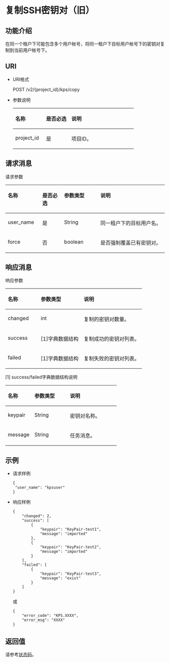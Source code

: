 # 复制SSH密钥对（旧）<a name="dew_02_0205"></a>

## 功能介绍<a name="zh-cn_topic_0102102227_zh-cn_topic_0020212680_section33132068"></a>

在同一个租户下可能包含多个用户帐号，将同一租户下目标用户帐号下的密钥对复制到当前用户帐号下。

## URI<a name="zh-cn_topic_0102102227_zh-cn_topic_0020212680_section29753161"></a>

-   URI格式

    POST /v2/\{project\_id\}/kps/copy

-   参数说明

    <a name="zh-cn_topic_0102102227_zh-cn_topic_0020212680_table48776445"></a>
    <table><thead align="left"><tr id="zh-cn_topic_0102102227_zh-cn_topic_0020212680_row64721603"><th class="cellrowborder" valign="top" width="25.44%" id="mcps1.1.4.1.1"><p id="zh-cn_topic_0102102227_zh-cn_topic_0020212680_p7958508"><a name="zh-cn_topic_0102102227_zh-cn_topic_0020212680_p7958508"></a><a name="zh-cn_topic_0102102227_zh-cn_topic_0020212680_p7958508"></a>名称</p>
    </th>
    <th class="cellrowborder" valign="top" width="20.93%" id="mcps1.1.4.1.2"><p id="zh-cn_topic_0102102227_zh-cn_topic_0020212680_p40659381"><a name="zh-cn_topic_0102102227_zh-cn_topic_0020212680_p40659381"></a><a name="zh-cn_topic_0102102227_zh-cn_topic_0020212680_p40659381"></a>是否必选</p>
    </th>
    <th class="cellrowborder" valign="top" width="53.63%" id="mcps1.1.4.1.3"><p id="zh-cn_topic_0102102227_zh-cn_topic_0020212680_p5075526"><a name="zh-cn_topic_0102102227_zh-cn_topic_0020212680_p5075526"></a><a name="zh-cn_topic_0102102227_zh-cn_topic_0020212680_p5075526"></a>说明</p>
    </th>
    </tr>
    </thead>
    <tbody><tr id="zh-cn_topic_0102102227_zh-cn_topic_0020212680_row8464456"><td class="cellrowborder" valign="top" width="25.44%" headers="mcps1.1.4.1.1 "><p id="zh-cn_topic_0102102227_p20346069102656"><a name="zh-cn_topic_0102102227_p20346069102656"></a><a name="zh-cn_topic_0102102227_p20346069102656"></a>project_id</p>
    </td>
    <td class="cellrowborder" valign="top" width="20.93%" headers="mcps1.1.4.1.2 "><p id="zh-cn_topic_0102102227_p37418879102656"><a name="zh-cn_topic_0102102227_p37418879102656"></a><a name="zh-cn_topic_0102102227_p37418879102656"></a>是</p>
    </td>
    <td class="cellrowborder" valign="top" width="53.63%" headers="mcps1.1.4.1.3 "><p id="zh-cn_topic_0102102227_p11030378102656"><a name="zh-cn_topic_0102102227_p11030378102656"></a><a name="zh-cn_topic_0102102227_p11030378102656"></a>项目ID。</p>
    </td>
    </tr>
    </tbody>
    </table>


## 请求消息<a name="section66616625145216"></a>

请求参数

<a name="table4488133315350"></a>
<table><thead align="left"><tr id="row1563118915350"><th class="cellrowborder" valign="top" width="21.62%" id="mcps1.1.5.1.1"><p id="p5699009117562"><a name="p5699009117562"></a><a name="p5699009117562"></a>名称</p>
</th>
<th class="cellrowborder" valign="top" width="13.719999999999999%" id="mcps1.1.5.1.2"><p id="p2775421717562"><a name="p2775421717562"></a><a name="p2775421717562"></a>是否必选</p>
</th>
<th class="cellrowborder" valign="top" width="22.74%" id="mcps1.1.5.1.3"><p id="p5693439117562"><a name="p5693439117562"></a><a name="p5693439117562"></a>参数类型</p>
</th>
<th class="cellrowborder" valign="top" width="41.92%" id="mcps1.1.5.1.4"><p id="p5623969417562"><a name="p5623969417562"></a><a name="p5623969417562"></a>说明</p>
</th>
</tr>
</thead>
<tbody><tr id="row401591615350"><td class="cellrowborder" valign="top" width="21.62%" headers="mcps1.1.5.1.1 "><p id="p5685375915350"><a name="p5685375915350"></a><a name="p5685375915350"></a>user_name</p>
</td>
<td class="cellrowborder" valign="top" width="13.719999999999999%" headers="mcps1.1.5.1.2 "><p id="p3067406515659"><a name="p3067406515659"></a><a name="p3067406515659"></a>是</p>
</td>
<td class="cellrowborder" valign="top" width="22.74%" headers="mcps1.1.5.1.3 "><p id="p5696368515529"><a name="p5696368515529"></a><a name="p5696368515529"></a>String</p>
</td>
<td class="cellrowborder" valign="top" width="41.92%" headers="mcps1.1.5.1.4 "><p id="p5065578615529"><a name="p5065578615529"></a><a name="p5065578615529"></a>同一租户下的目标用户名。</p>
</td>
</tr>
<tr id="row385275841556"><td class="cellrowborder" valign="top" width="21.62%" headers="mcps1.1.5.1.1 "><p id="p3143599415623"><a name="p3143599415623"></a><a name="p3143599415623"></a>force</p>
</td>
<td class="cellrowborder" valign="top" width="13.719999999999999%" headers="mcps1.1.5.1.2 "><p id="p157130715659"><a name="p157130715659"></a><a name="p157130715659"></a>否</p>
</td>
<td class="cellrowborder" valign="top" width="22.74%" headers="mcps1.1.5.1.3 "><p id="p2602331515623"><a name="p2602331515623"></a><a name="p2602331515623"></a>boolean</p>
</td>
<td class="cellrowborder" valign="top" width="41.92%" headers="mcps1.1.5.1.4 "><p id="p2751378615623"><a name="p2751378615623"></a><a name="p2751378615623"></a>是否强制覆盖已有密钥对。</p>
</td>
</tr>
</tbody>
</table>

## 响应消息<a name="section4990348015035"></a>

响应参数

<a name="zh-cn_topic_0020212676_table46959463"></a>
<table><thead align="left"><tr id="zh-cn_topic_0020212676_row9766180"><th class="cellrowborder" valign="top" width="24.122412241224122%" id="mcps1.1.4.1.1"><p id="zh-cn_topic_0020212676_p52863116"><a name="zh-cn_topic_0020212676_p52863116"></a><a name="zh-cn_topic_0020212676_p52863116"></a>名称</p>
</th>
<th class="cellrowborder" valign="top" width="31.453145314531454%" id="mcps1.1.4.1.2"><p id="zh-cn_topic_0020212676_p16299242"><a name="zh-cn_topic_0020212676_p16299242"></a><a name="zh-cn_topic_0020212676_p16299242"></a>参数类型</p>
</th>
<th class="cellrowborder" valign="top" width="44.42444244424442%" id="mcps1.1.4.1.3"><p id="zh-cn_topic_0020212676_p45170224"><a name="zh-cn_topic_0020212676_p45170224"></a><a name="zh-cn_topic_0020212676_p45170224"></a>说明</p>
</th>
</tr>
</thead>
<tbody><tr id="row19806183272219"><td class="cellrowborder" valign="top" width="24.122412241224122%" headers="mcps1.1.4.1.1 "><p id="p37599211015"><a name="p37599211015"></a><a name="p37599211015"></a>changed</p>
</td>
<td class="cellrowborder" valign="top" width="31.453145314531454%" headers="mcps1.1.4.1.2 "><p id="p975982405"><a name="p975982405"></a><a name="p975982405"></a>int</p>
</td>
<td class="cellrowborder" valign="top" width="44.42444244424442%" headers="mcps1.1.4.1.3 "><p id="p137601221306"><a name="p137601221306"></a><a name="p137601221306"></a>复制的密钥对数量。</p>
</td>
</tr>
<tr id="zh-cn_topic_0020212676_row34909498"><td class="cellrowborder" valign="top" width="24.122412241224122%" headers="mcps1.1.4.1.1 "><p id="zh-cn_topic_0020212676_p9097072"><a name="zh-cn_topic_0020212676_p9097072"></a><a name="zh-cn_topic_0020212676_p9097072"></a>success</p>
</td>
<td class="cellrowborder" valign="top" width="31.453145314531454%" headers="mcps1.1.4.1.2 "><p id="zh-cn_topic_0020212676_p26115459"><a name="zh-cn_topic_0020212676_p26115459"></a><a name="zh-cn_topic_0020212676_p26115459"></a>[1]字典数据结构</p>
</td>
<td class="cellrowborder" valign="top" width="44.42444244424442%" headers="mcps1.1.4.1.3 "><p id="zh-cn_topic_0020212676_p46361647"><a name="zh-cn_topic_0020212676_p46361647"></a><a name="zh-cn_topic_0020212676_p46361647"></a>复制成功的密钥对列表。</p>
</td>
</tr>
<tr id="row23380060175814"><td class="cellrowborder" valign="top" width="24.122412241224122%" headers="mcps1.1.4.1.1 "><p id="p9093948175814"><a name="p9093948175814"></a><a name="p9093948175814"></a>failed</p>
</td>
<td class="cellrowborder" valign="top" width="31.453145314531454%" headers="mcps1.1.4.1.2 "><p id="p65521217175814"><a name="p65521217175814"></a><a name="p65521217175814"></a>[1]字典数据结构</p>
</td>
<td class="cellrowborder" valign="top" width="44.42444244424442%" headers="mcps1.1.4.1.3 "><p id="p5618383175814"><a name="p5618383175814"></a><a name="p5618383175814"></a>复制失败的密钥对列表。</p>
</td>
</tr>
</tbody>
</table>

\[1\] success/failed字典数据结构说明

<a name="zh-cn_topic_0020212676_table41882197"></a>
<table><thead align="left"><tr id="zh-cn_topic_0020212676_row19241577"><th class="cellrowborder" valign="top" width="23.932393239323932%" id="mcps1.1.4.1.1"><p id="zh-cn_topic_0020212676_p15063922"><a name="zh-cn_topic_0020212676_p15063922"></a><a name="zh-cn_topic_0020212676_p15063922"></a>名称</p>
</th>
<th class="cellrowborder" valign="top" width="31.83318331833183%" id="mcps1.1.4.1.2"><p id="zh-cn_topic_0020212676_p50145164"><a name="zh-cn_topic_0020212676_p50145164"></a><a name="zh-cn_topic_0020212676_p50145164"></a>参数类型</p>
</th>
<th class="cellrowborder" valign="top" width="44.23442344234424%" id="mcps1.1.4.1.3"><p id="zh-cn_topic_0020212676_p35226478"><a name="zh-cn_topic_0020212676_p35226478"></a><a name="zh-cn_topic_0020212676_p35226478"></a>说明</p>
</th>
</tr>
</thead>
<tbody><tr id="zh-cn_topic_0020212676_row34772456"><td class="cellrowborder" valign="top" width="23.932393239323932%" headers="mcps1.1.4.1.1 "><p id="zh-cn_topic_0020212676_p65105571"><a name="zh-cn_topic_0020212676_p65105571"></a><a name="zh-cn_topic_0020212676_p65105571"></a>keypair</p>
</td>
<td class="cellrowborder" valign="top" width="31.83318331833183%" headers="mcps1.1.4.1.2 "><p id="zh-cn_topic_0020212676_p9736186"><a name="zh-cn_topic_0020212676_p9736186"></a><a name="zh-cn_topic_0020212676_p9736186"></a>String</p>
</td>
<td class="cellrowborder" valign="top" width="44.23442344234424%" headers="mcps1.1.4.1.3 "><p id="zh-cn_topic_0020212676_p51249570"><a name="zh-cn_topic_0020212676_p51249570"></a><a name="zh-cn_topic_0020212676_p51249570"></a>密钥对名称。</p>
</td>
</tr>
<tr id="row1632961175912"><td class="cellrowborder" valign="top" width="23.932393239323932%" headers="mcps1.1.4.1.1 "><p id="p65160992175912"><a name="p65160992175912"></a><a name="p65160992175912"></a>message</p>
</td>
<td class="cellrowborder" valign="top" width="31.83318331833183%" headers="mcps1.1.4.1.2 "><p id="p43548988175912"><a name="p43548988175912"></a><a name="p43548988175912"></a>String</p>
</td>
<td class="cellrowborder" valign="top" width="44.23442344234424%" headers="mcps1.1.4.1.3 "><p id="p37807100175912"><a name="p37807100175912"></a><a name="p37807100175912"></a>任务消息。</p>
</td>
</tr>
</tbody>
</table>

## 示例<a name="zh-cn_topic_0102102227_zh-cn_topic_0020212680_section66451858"></a>

-   请求样例

    ```
    {
     "user_name": "kpsuser"
    }
    ```


-   响应样例

    ```
    {
        "changed": 2,
        "success": [
            {
                "keypair": "KeyPair-test1",
                "message": "imported"
            },
            {
                "keypair": "KeyPair-test2",
                "message": "imported"
            }
        ],
        "failed": [
            {
                "keypair": "KeyPair-test3",
                "message": "exist"
            }
        ]
    }
    ```

    或

    ```
    {
        "error_code": "KPS.XXXX",
        "error_msg": "XXXX"
    }
    ```


## 返回值<a name="zh-cn_topic_0102102227_zh-cn_topic_0020212680_section13891457"></a>

请参考[状态码](状态码.md)。

